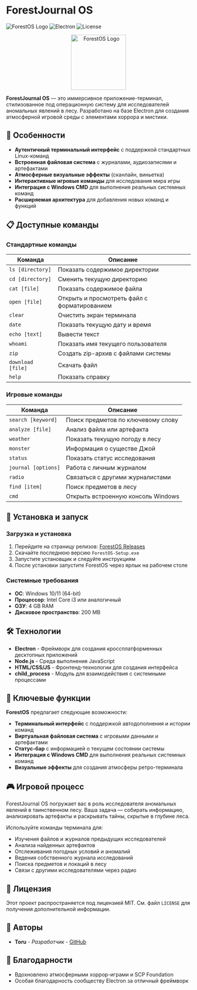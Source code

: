 # ForestJournal OS

![ForestOS Logo](https://img.shields.io/badge/ForestOS-v2.0-darkgreen)
![Electron](https://img.shields.io/badge/Electron-based-blue)
![License](https://img.shields.io/badge/license-MIT-green)

<p align="center">
  <img src="https://via.placeholder.com/150?text=ForestOS" alt="ForestOS Logo" width="150" height="150">
</p>

**ForestJournal OS** — это иммерсивное приложение-терминал, стилизованное под операционную систему для исследователей аномальных явлений в лесу. Разработано на базе Electron для создания атмосферной игровой среды с элементами хоррора и мистики.

## 🌲 Особенности

- **Аутентичный терминальный интерфейс** с поддержкой стандартных Linux-команд
- **Встроенная файловая система** с журналами, аудиозаписями и артефактами
- **Атмосферные визуальные эффекты** (сканлайн, виньетка)
- **Интерактивные игровые команды** для исследования мира игры
- **Интеграция с Windows CMD** для выполнения реальных системных команд
- **Расширяемая архитектура** для добавления новых команд и функций

## 📋 Доступные команды

### Стандартные команды

| Команда | Описание |
|---------|----------|
| `ls [directory]` | Показать содержимое директории |
| `cd [directory]` | Сменить текущую директорию |
| `cat [file]` | Показать содержимое файла |
| `open [file]` | Открыть и просмотреть файл с форматированием |
| `clear` | Очистить экран терминала |
| `date` | Показать текущую дату и время |
| `echo [text]` | Вывести текст |
| `whoami` | Показать имя текущего пользователя |
| `zip` | Создать zip-архив с файлами системы |
| `download [file]` | Скачать файл |
| `help` | Показать справку |

### Игровые команды

| Команда | Описание |
|---------|----------|
| `search [keyword]` | Поиск предметов по ключевому слову |
| `analyze [file]` | Анализ файла или артефакта |
| `weather` | Показать текущую погоду в лесу |
| `monster` | Информация о существе Джой |
| `status` | Показать статус исследования |
| `journal [options]` | Работа с личным журналом |
| `radio` | Связаться с другими журналистами |
| `find [item]` | Поиск предметов в лесу |
| `cmd` | Открыть встроенную консоль Windows |

## 🚀 Установка и запуск

### Загрузка и установка

1. Перейдите на страницу релизов: [ForestOS Releases](https://github.com/Toru-de/ForestOS/releases)
2. Скачайте последнюю версию `ForestOS-Setup.exe`
3. Запустите установщик и следуйте инструкциям
4. После установки запустите ForestOS через ярлык на рабочем столе

### Системные требования

- **ОС**: Windows 10/11 (64-bit)
- **Процессор**: Intel Core i3 или аналогичный
- **ОЗУ**: 4 GB RAM
- **Дисковое пространство**: 200 MB

## 🛠️ Технологии

- **Electron** - Фреймворк для создания кроссплатформенных десктопных приложений
- **Node.js** - Среда выполнения JavaScript
- **HTML/CSS/JS** - Фронтенд-технологии для создания интерфейса
- **child_process** - Модуль для взаимодействия с системными процессами

## 🔧 Ключевые функции

**ForestOS** предлагает следующие возможности:

- **Терминальный интерфейс** с поддержкой автодополнения и истории команд
- **Виртуальная файловая система** с игровыми данными и артефактами
- **Статус-бар** с информацией о текущем состоянии системы
- **Интеграция с Windows CMD** для выполнения реальных системных команд
- **Визуальные эффекты** для создания атмосферы ретро-терминала

## 🎮 Игровой процесс

ForestJournal OS погружает вас в роль исследователя аномальных явлений в таинственном лесу. Ваша задача — собирать информацию, анализировать артефакты и раскрывать тайны, скрытые в глубине леса.

Используйте команды терминала для:
- Изучения файлов и журналов предыдущих исследователей
- Анализа найденных артефактов
- Отслеживания погодных условий и аномалий
- Ведения собственного журнала исследований
- Поиска предметов и локаций в лесу
- Связи с другими исследователями через радио

## 📝 Лицензия

Этот проект распространяется под лицензией MIT. См. файл `LICENSE` для получения дополнительной информации.

## 👥 Авторы

- **Toru** - *Разработчик* - [GitHub](https://github.com/toru)

## 🙏 Благодарности

- Вдохновлено атмосферными хоррор-играми и SCP Foundation
- Особая благодарность сообществу Electron за отличный фреймворк
